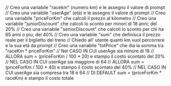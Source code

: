 // Creo una variabile "racekm" (numero km) e le assegno il valore di prompt
// Creo una variabile "userAge" (età) e le assegno il valore di prompt
// Creo una variabile "priceForKm" che calcoli il prezzo al kilometro
// Creo una variabile "juniorDiscount" che calcoli lo sconto per minori di 18 anni; del 20%
// Creo una variabile "seniorDiscount" che calcoli lo sconto per chi ha 65 anni o piu; del 40%
// Creo una variabile "sum" che definisca il prezzo reale per il biglietto del treno
// Chiedo all' utente quanti km vuol percorrere e la sua età da prompt
// Creo una variabile "totPrice" che dia la somma tra "raceKm * priceForKm"
 // Nel CASO IN CUI userAge sia minore di 18
  // ALLORA sum = (priceForKm / 100 * 20) e stampo il costo scontato del 20%
 // NEL CASO IN CUI userAge sia maggiore di 64
  // ALLORA sum = (priceForKm / 100 * 40) e stampo il costo scontato del 40%
 // NEL CASO IN CUI userAge sia compresa tra 18 e 64
  // DI DEFAULT sum = (priceForKm * raceKm) e stampo il costo totale
